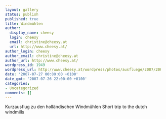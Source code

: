 ```yaml
---
layout: gallery
status: publish
published: true
title: Windmühlen
author:
  display_name: cheesy
  login: cheesy
  email: christine@cheesy.at
  url: http://www.cheesy.at/
author_login: cheesy
author_email: christine@cheesy.at
author_url: http://www.cheesy.at/
wordpress_id: 1949
wordpress_url: http://www.cheesy.at/wordpress/photos/ausfluege/2007/2007-07-27/
date: '2007-07-27 00:00:00 +0100'
date_gmt: '2007-07-26 22:00:00 +0100'
categories:
- Uncategorized
comments: []
---
```

<!--:de-->Kurzausflug zu den holländischen Windmühlen
<!--:--><!--:en-->Short trip to the dutch windmills
<!--:-->
